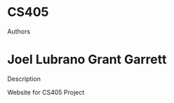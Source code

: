 CS405
=====
Authors

Joel Lubrano
Grant Garrett
==============
Description

Website for CS405 Project

